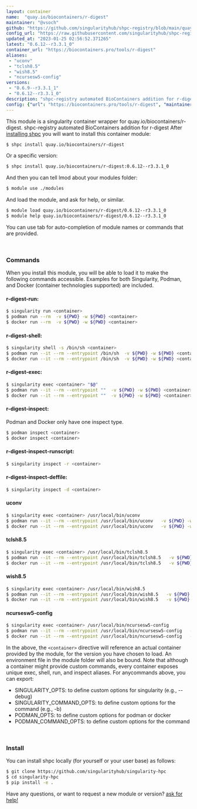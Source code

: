 ```yaml
---
layout: container
name:  "quay.io/biocontainers/r-digest"
maintainer: "@vsoch"
github: "https://github.com/singularityhub/shpc-registry/blob/main/quay.io/biocontainers/r-digest/container.yaml"
config_url: "https://raw.githubusercontent.com/singularityhub/shpc-registry/main/quay.io/biocontainers/r-digest/container.yaml"
updated_at: "2023-01-25 02:56:52.371265"
latest: "0.6.12--r3.3.1_0"
container_url: "https://biocontainers.pro/tools/r-digest"
aliases:
 - "uconv"
 - "tclsh8.5"
 - "wish8.5"
 - "ncursesw5-config"
versions:
 - "0.6.9--r3.3.1_1"
 - "0.6.12--r3.3.1_0"
description: "shpc-registry automated BioContainers addition for r-digest"
config: {"url": "https://biocontainers.pro/tools/r-digest", "maintainer": "@vsoch", "description": "shpc-registry automated BioContainers addition for r-digest", "latest": {"0.6.12--r3.3.1_0": "sha256:7c2bc626726f403d86c68e7464bbd47a35dcfa7da3aba46f06b46712b12755a0"}, "tags": {"0.6.9--r3.3.1_1": "sha256:9e963354cf354cc6ca06ff24f2e7ce22ae368a569190f5d6028a896db04d2c84", "0.6.12--r3.3.1_0": "sha256:7c2bc626726f403d86c68e7464bbd47a35dcfa7da3aba46f06b46712b12755a0"}, "docker": "quay.io/biocontainers/r-digest", "aliases": {"uconv": "/usr/local/bin/uconv", "tclsh8.5": "/usr/local/bin/tclsh8.5", "wish8.5": "/usr/local/bin/wish8.5", "ncursesw5-config": "/usr/local/bin/ncursesw5-config"}}
---
```


This module is a singularity container wrapper for quay.io/biocontainers/r-digest.
shpc-registry automated BioContainers addition for r-digest
After [installing shpc](#install) you will want to install this container module:


```bash
$ shpc install quay.io/biocontainers/r-digest
```

Or a specific version:

```bash
$ shpc install quay.io/biocontainers/r-digest:0.6.12--r3.3.1_0
```

And then you can tell lmod about your modules folder:

```bash
$ module use ./modules
```

And load the module, and ask for help, or similar.

```bash
$ module load quay.io/biocontainers/r-digest/0.6.12--r3.3.1_0
$ module help quay.io/biocontainers/r-digest/0.6.12--r3.3.1_0
```

You can use tab for auto-completion of module names or commands that are provided.

<br>

### Commands

When you install this module, you will be able to load it to make the following commands accessible.
Examples for both Singularity, Podman, and Docker (container technologies supported) are included.

#### r-digest-run:

```bash
$ singularity run <container>
$ podman run --rm  -v ${PWD} -w ${PWD} <container>
$ docker run --rm  -v ${PWD} -w ${PWD} <container>
```

#### r-digest-shell:

```bash
$ singularity shell -s /bin/sh <container>
$ podman run --it --rm --entrypoint /bin/sh  -v ${PWD} -w ${PWD} <container>
$ docker run --it --rm --entrypoint /bin/sh  -v ${PWD} -w ${PWD} <container>
```

#### r-digest-exec:

```bash
$ singularity exec <container> "$@"
$ podman run --it --rm --entrypoint ""  -v ${PWD} -w ${PWD} <container> "$@"
$ docker run --it --rm --entrypoint ""  -v ${PWD} -w ${PWD} <container> "$@"
```

#### r-digest-inspect:

Podman and Docker only have one inspect type.

```bash
$ podman inspect <container>
$ docker inspect <container>
```

#### r-digest-inspect-runscript:

```bash
$ singularity inspect -r <container>
```

#### r-digest-inspect-deffile:

```bash
$ singularity inspect -d <container>
```


#### uconv

```bash
$ singularity exec <container> /usr/local/bin/uconv
$ podman run --it --rm --entrypoint /usr/local/bin/uconv   -v ${PWD} -w ${PWD} <container> -c " $@"
$ docker run --it --rm --entrypoint /usr/local/bin/uconv   -v ${PWD} -w ${PWD} <container> -c " $@"
```


#### tclsh8.5

```bash
$ singularity exec <container> /usr/local/bin/tclsh8.5
$ podman run --it --rm --entrypoint /usr/local/bin/tclsh8.5   -v ${PWD} -w ${PWD} <container> -c " $@"
$ docker run --it --rm --entrypoint /usr/local/bin/tclsh8.5   -v ${PWD} -w ${PWD} <container> -c " $@"
```


#### wish8.5

```bash
$ singularity exec <container> /usr/local/bin/wish8.5
$ podman run --it --rm --entrypoint /usr/local/bin/wish8.5   -v ${PWD} -w ${PWD} <container> -c " $@"
$ docker run --it --rm --entrypoint /usr/local/bin/wish8.5   -v ${PWD} -w ${PWD} <container> -c " $@"
```


#### ncursesw5-config

```bash
$ singularity exec <container> /usr/local/bin/ncursesw5-config
$ podman run --it --rm --entrypoint /usr/local/bin/ncursesw5-config   -v ${PWD} -w ${PWD} <container> -c " $@"
$ docker run --it --rm --entrypoint /usr/local/bin/ncursesw5-config   -v ${PWD} -w ${PWD} <container> -c " $@"
```



In the above, the `<container>` directive will reference an actual container provided
by the module, for the version you have chosen to load. An environment file in the
module folder will also be bound. Note that although a container
might provide custom commands, every container exposes unique exec, shell, run, and
inspect aliases. For anycommands above, you can export:

 - SINGULARITY_OPTS: to define custom options for singularity (e.g., --debug)
 - SINGULARITY_COMMAND_OPTS: to define custom options for the command (e.g., -b)
 - PODMAN_OPTS: to define custom options for podman or docker
 - PODMAN_COMMAND_OPTS: to define custom options for the command

<br>

### Install

You can install shpc locally (for yourself or your user base) as follows:

```bash
$ git clone https://github.com/singularityhub/singularity-hpc
$ cd singularity-hpc
$ pip install -e .
```

Have any questions, or want to request a new module or version? [ask for help!](https://github.com/singularityhub/singularity-hpc/issues)